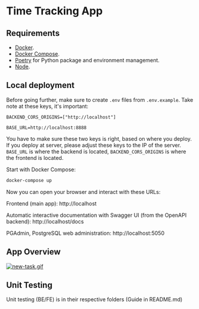 # Time Tracking App

## Requirements

* [Docker](https://www.docker.com/).
* [Docker Compose](https://docs.docker.com/compose/install/).
* [Poetry](https://python-poetry.org/) for Python package and environment management.
* [Node](https://nodejs.org/en/download/).

## Local deployment

Before going further, make sure to create `.env` files from `.env.example`. Take note at these keys, it's important:
```
BACKEND_CORS_ORIGINS=["http://localhost"]

BASE_URL=http://localhost:8888
```
You have to make sure these two keys is right, based on where you deploy. If you deploy at server, please adjust these keys to the IP of the server. `BASE_URL` is where the backend is located, `BACKEND_CORS_ORIGINS` is where the frontend is located.

Start with Docker Compose:

```bash
docker-compose up
```

Now you can open your browser and interact with these URLs:

Frontend (main app): http://localhost

Automatic interactive documentation with Swagger UI (from the OpenAPI backend): http://localhost/docs

PGAdmin, PostgreSQL web administration: http://localhost:5050

## App Overview

[![new-task.gif](https://s9.gifyu.com/images/new-task.gif)](https://gifyu.com/image/PBhQ)

## Unit Testing

Unit testing (BE/FE) is in their respective folders (Guide in README.md)